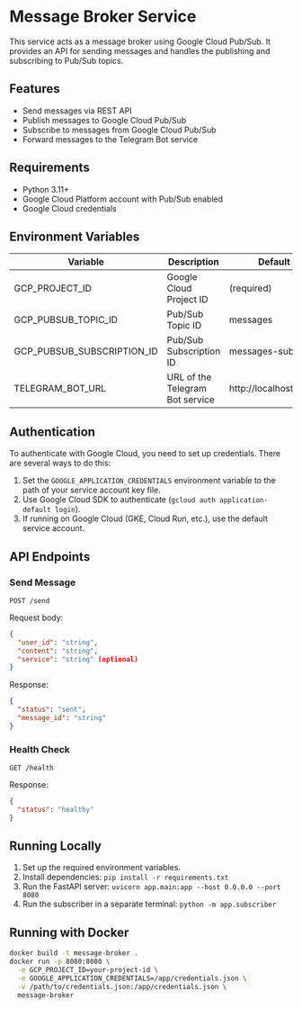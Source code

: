 # Message Broker Service

This service acts as a message broker using Google Cloud Pub/Sub. It provides an API for sending messages and handles the publishing and subscribing to Pub/Sub topics.

## Features

- Send messages via REST API
- Publish messages to Google Cloud Pub/Sub
- Subscribe to messages from Google Cloud Pub/Sub
- Forward messages to the Telegram Bot service

## Requirements

- Python 3.11+
- Google Cloud Platform account with Pub/Sub enabled
- Google Cloud credentials

## Environment Variables

| Variable | Description | Default |
|----------|-------------|---------|
| GCP_PROJECT_ID | Google Cloud Project ID | (required) |
| GCP_PUBSUB_TOPIC_ID | Pub/Sub Topic ID | messages |
| GCP_PUBSUB_SUBSCRIPTION_ID | Pub/Sub Subscription ID | messages-sub |
| TELEGRAM_BOT_URL | URL of the Telegram Bot service | http://localhost:8080 |

## Authentication

To authenticate with Google Cloud, you need to set up credentials. There are several ways to do this:

1. Set the `GOOGLE_APPLICATION_CREDENTIALS` environment variable to the path of your service account key file.
2. Use Google Cloud SDK to authenticate (`gcloud auth application-default login`).
3. If running on Google Cloud (GKE, Cloud Run, etc.), use the default service account.

## API Endpoints

### Send Message

```
POST /send
```

Request body:
```json
{
  "user_id": "string",
  "content": "string",
  "service": "string" (optional)
}
```

Response:
```json
{
  "status": "sent",
  "message_id": "string"
}
```

### Health Check

```
GET /health
```

Response:
```json
{
  "status": "healthy"
}
```

## Running Locally

1. Set up the required environment variables.
2. Install dependencies: `pip install -r requirements.txt`
3. Run the FastAPI server: `uvicorn app.main:app --host 0.0.0.0 --port 8080`
4. Run the subscriber in a separate terminal: `python -m app.subscriber`

## Running with Docker

```bash
docker build -t message-broker .
docker run -p 8080:8080 \
  -e GCP_PROJECT_ID=your-project-id \
  -e GOOGLE_APPLICATION_CREDENTIALS=/app/credentials.json \
  -v /path/to/credentials.json:/app/credentials.json \
  message-broker
``` 